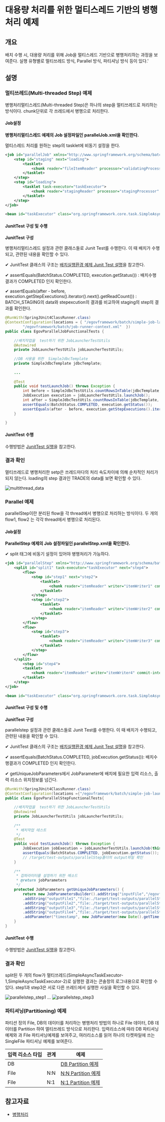 # 대용량 처리를 위한 멀티스레드 기반의 병행처리 예제

## 개요
배치 수행 시, 대용량 처리를 위해 Job을 멀티스레드 기반으로 병행처리하는 과정을 보여준다. 실행 유형별로 멀티쓰레드 방식, Parallel 방식, 파티셔닝 방식 등이 있다.'

## 설명
### 멀티쓰레드(Multi-threaded Step) 예제
병행처리멀티스레드(Multi-threaded Step)은 하나의 step을 멀티쓰레드로 처리하는 방식이다. chunk단위로 각 쓰레드에서 병행으로 처리한다.

#### Job설정
<b>병행처리멀티스레드 예제의 Job 설정파일인 parallelJob.xml을 확인한다.</b>

멀티스레드 처리를 원하는 step의 tasklet에 비동기 설정을 한다.

```xml
<job id="parallelJob" xmlns="http://www.springframework.org/schema/batch">
	<step id="staging" next="loading">
		<tasklet>
			<chunk reader="fileItemReader" processor="validatingProcessor" writer="stagingItemWriter" commit-interval="2"/>
		</tasklet>
	</step>
	<step id="loading">
		<tasklet task-executor="taskExecutor">
			<chunk reader="stagingReader" processor="stagingProcessor" writer="tradeWriter" commit-interval="3"/>
		</tasklet>
	</step>
</job>
 
<bean id="taskExecutor" class="org.springframework.core.task.SimpleAsyncTaskExecutor" />
```

#### JunitTest 구성 및 수행
<b>JunitTest 구성</b>

병행처리멀티스레드 설정과 관련 클래스들로 Junit Test를 수행한다. 이 때 배치가 수행되고, 관련된 내용을 확인할 수 있다.

✔ JunitTest 클래스의 구조는 [배치실행환경 예제 Junit Test 설명](./batch-example-run-junit-test.md)을 참고한다.

✔ assertEquals(BatchStatus.COMPLETED, execution.getStatus()) : 배치수행결과가 COMPLETED 인지 확인한다.

✔ assertEquals(after - before, execution.getStepExecutions().iterator().next().getReadCount()) : BATCH_STAGING의 data와 stepexcution의 결과를 비교하여 staging의 step의 결과를 확인한다.

```java
@RunWith(SpringJUnit4ClassRunner.class)
@ContextConfiguration(locations = { "/egovframework/batch/simple-job-launcher-context.xml", "/egovframework/batch/jobs/parallelJob.xml",
		"/egovframework/batch/job-runner-context.xml"  })
public class EgovParallelJobFunctionalTests {
 
	//배치작업을  test하기 위한 JobLauncherTestUtils
	@Autowired
	private JobLauncherTestUtils jobLauncherTestUtils;
 
	//DB 사용을 위한  SimpleJdbcTemplate
	private SimpleJdbcTemplate jdbcTemplate;
 
	...
 
	@Test
	public void testLaunchJob() throws Exception {
		int before = SimpleJdbcTestUtils.countRowsInTable(jdbcTemplate, "BATCH_STAGING");
		JobExecution execution = jobLauncherTestUtils.launchJob();
		int after = SimpleJdbcTestUtils.countRowsInTable(jdbcTemplate, "BATCH_STAGING");
		assertEquals(BatchStatus.COMPLETED, execution.getStatus());
		assertEquals(after - before, execution.getStepExecutions().iterator().next().getReadCount());
	}
 
}
```

#### JunitTest 수행
수행방법은 [JunitTest 실행](https://www.egovframe.go.kr/wiki/doku.php?id=egovframework:dev2:tst:test_case#test_case_%EC%8B%A4%ED%96%89)을 참고한다.

### 결과 확인
멀티쓰레드로 병행처리한 setp은 쓰레드마다의 처리 속도차이에 의해 순차적인 처리가 되지 않는다. loading의 step 결과인 TRADE의 data를 보면 확인할 수 있다.

![multithread_data](./images/multithread_data.png)

### Parallel 예제
parallelStep이란 분리된 flow을 각 thread에서 병행으로 처리하는 방식이다. 두 개의 flow1, flow2 는 각각 thread에서 병행으로 처리된다.

#### Job설정
<b>ParallelStep 예제의 Job 설정파일인 parallelStep.xml을 확인한다.</b>

✔ split 태그에 비동기 설정이 있어야 병행처리가 가능하다.

```xml
<job id="parallelStep" xmlns="http://www.springframework.org/schema/batch">
	<split id="split1" task-executor="taskExecutor" next="step4">
		<flow>
			<step id="step1" next="step2">
				<tasklet>
					<chunk reader="itemReader" writer="itemWriter1" commit-interval="1" />
				</tasklet>
			</step>
			<step id="step2">
				<tasklet>
					<chunk reader="itemReader" writer="itemWriter2" commit-interval="2" />
				</tasklet>
			</step>
		</flow>
		<flow>
			<step id="step3">
				<tasklet>
					<chunk reader="itemReader" writer="itemWriter3" commit-interval="2" />
				</tasklet>
			</step>
		</flow>
	</split>
        <step id="step4">
		<tasklet>
			<chunk reader="itemReader" writer="itemWriter4" commit-interval="2" />
		</tasklet>
	</step>
</job>
 
<bean id="taskExecutor" class="org.springframework.core.task.SimpleAsyncTaskExecutor" />
```

#### JunitTest 구성 및 수행
<b>JunitTest 구성</b>

parallelstep 설정과 관련 클래스들로 Junit Test를 수행한다. 이 때 배치가 수행되고, 관련된 내용을 확인할 수 있다.

✔ JunitTest 클래스의 구조는 [배치실행환경 예제 Junit Test 설명](./batch-example-run-junit-test.md)을 참고한다.

✔ assertEquals(BatchStatus.COMPLETED, jobExecution.getStatus()): 배치수행결과가 COMPLETED 인지 확인한다.

✔ getUniqueJobParameters에서 JobParameter에 배치에 필요한 입력 리소스, 출력 리소스 위치정보를 넘긴다.

```java
@RunWith(SpringJUnit4ClassRunner.class)
@ContextConfiguration(locations ={"/egovframework/batch/simple-job-launcher-context.xml", "/egovframework/batch/jobs/parallelStep.xml","/egovframework/batch/job-runner-context.xml"})
public class EgovParallelStepFunctionalTests{
 
	//배치작업을  test하기 위한 JobLauncherTestUtils
	@Autowired
	private JobLauncherTestUtils jobLauncherTestUtils;
 
	/**
	 * 배치작업 테스트
	 */
	@Test
	public void testLaunchJob() throws Exception {
		JobExecution jobExecution = jobLauncherTestUtils.launchJob(this.getUniqueJobParameters());
		assertEquals(BatchStatus.COMPLETED, jobExecution.getStatus());
		// /target/test-outputs/parallelStep폴더의 output파일 확인
	}
 
	/**
     * 잡파라미터를 설정하기 위한 메소드 
     * @return jobParameters
     */
	protected JobParameters getUniqueJobParameters() {
		return new JobParametersBuilder().addString("inputFile","/egovframework/data/input/delimited.csv")
		.addString("outputFile1","file:./target/test-outputs/parallelStep/delimitedOutput1.csv")
		.addString("outputFile2","file:./target/test-outputs/parallelStep/delimitedOutput2.csv")
		.addString("outputFile3","file:./target/test-outputs/parallelStep/delimitedOutput3.csv")
		.addString("outputFile4","file:./target/test-outputs/parallelStep/delimitedOutput4.csv")
		.addParameter("timestamp", new JobParameter(new Date().getTime())).toJobParameters();
	}
}
```

#### JunitTest 수행
수행방법은 [JunitTest 실행](https://www.egovframe.go.kr/wiki/doku.php?id=egovframework:dev2:tst:test_case#test_case_%EC%8B%A4%ED%96%89)을 참고한다.

### 결과 확인
split된 두 개의 flow가 멀티쓰레드(SimpleAsyncTaskExecutor-1,SimpleAsyncTaskExecutor-2)로 실행한 결과는 콘솔창의 로그내용으로 확인할 수 있다. step1과 step3은 서로 다른 쓰레드에서 실행한 사실을 확인할 수 있다.

![parallelstep_step1](./images/parallelstep_step1.png)
...
![parallelstep_step3](./images/parallelstep_step3.png)

### 파티셔닝(Partitioning) 예제
파티션 정의 File, DB의 데이터를 처리하는 병행처리 방법의 하나로 File 데이터, DB 데이터를 Partition 하여 멀티쓰레드 방식으로 처리한다. 입력리소스에 따라 DB 파티셔닝예제와 과 File 파티셔닝예제를 보여주고, 여러리소스를 읽어 하나의 타켓파일에 쓰는 SingleFile 파티셔닝 예제를 보여준다.

| 입력 리소스 타입 | 관계  | 예제                                                           |
|-----------|-----|--------------------------------------------------------------|
| DB        |     | [DB Partition 예제](./batch-example-db-partition.md)           |
| File      | N:N | [N:N Partition 예제](./batch-example-file-partition.md)        |
| File      | N:1 | [N:1 Partition 예제](./batch-example-single-file-partition.md) |

## 참고자료
- [병행처리](./parallel_process.md)
